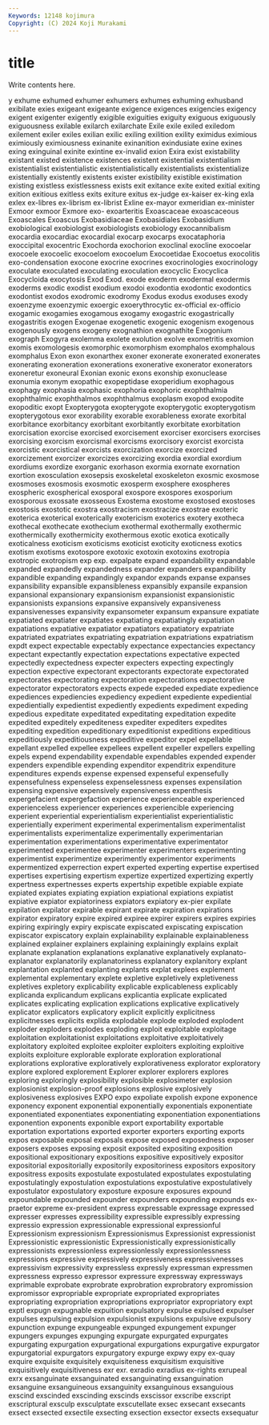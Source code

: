 ```yaml
---
Keywords: 12148 kojimura
Copyright: (C) 2024 Koji Murakami
---
```


# title

Write contents here.



y exhume exhumed
exhumer exhumers exhumes exhuming exhusband exibilate exies exigeant exigeante exigence
exigences exigencies exigency exigent exigenter exigently exigible exiguities exiguity exiguous
exiguously exiguousness exilable exilarch exilarchate Exile exile exiled exiledom exilement
exiler exiles exilian exilic exiling exilition exility eximidus eximious eximiously
eximiousness exinanite exinanition exindusiate exine exines exing exinguinal exinite exintine
ex-invalid exion Exira exist existability existant existed existence existences existent
existential existentialism existentialist existentialistic existentialistically existentialists existentialize existentially existently existents
exister existibility existible existimation existing existless existlessness exists exit exitance
exite exited exitial exiting exition exitious exitless exits exiture exitus
ex-judge ex-kaiser ex-king exla exlex ex-libres ex-librism ex-librist Exline ex-mayor
exmeridian ex-minister Exmoor exmoor Exmore exo- exoarteritis Exoascaceae exoascaceous Exoascales
Exoascus Exobasidiaceae Exobasidiales Exobasidium exobiological exobiologist exobiologists exobiology exocannibalism exocardia
exocardiac exocardial exocarp exocarps exocataphoria exoccipital exocentric Exochorda exochorion exoclinal
exocline exocoelar exocoele exocoelic exocoelom exocoelum Exocoetidae Exocoetus exocolitis exo-condensation
exocone exocrine exocrines exocrinologies exocrinology exoculate exoculated exoculating exoculation exocyclic
Exocyclica Exocycloida exocytosis Exod Exod. exode exoderm exodermal exodermis exoderms
exodic exodist exodium exodoi exodontia exodontic exodontics exodontist exodos exodromic
exodromy Exodus exodus exoduses exody exoenzyme exoenzymic exoergic exoerythrocytic ex-official
ex-officio exogamic exogamies exogamous exogamy exogastric exogastrically exogastritis exogen Exogenae
exogenetic exogenic exogenism exogenous exogenously exogens exogeny exognathion exognathite Exogonium
exograph Exogyra exolemma exolete exolution exolve exometritis exomion exomis exomologesis
exomorphic exomorphism exomphalos exomphalous exomphalus Exon exon exonarthex exoner exonerate
exonerated exonerates exonerating exoneration exonerations exonerative exonerator exonerators exoneretur exoneural
Exonian exonic exons exonship exonuclease exonumia exonym exopathic exopeptidase exoperidium
exophagous exophagy exophasia exophasic exophoria exophoric exophthalmia exophthalmic exophthalmos exophthalmus
exoplasm exopod exopodite exopoditic exopt Exopterygota exopterygote exopterygotic exopterygotism exopterygotous
exor exorability exorable exorableness exorate exorbital exorbitance exorbitancy exorbitant exorbitantly
exorbitate exorbitation exorcisation exorcise exorcised exorcisement exorciser exorcisers exorcises exorcising
exorcism exorcismal exorcisms exorcisory exorcist exorcista exorcistic exorcistical exorcists exorcization
exorcize exorcized exorcizement exorcizer exorcizes exorcizing exordia exordial exordium exordiums
exordize exorganic exorhason exormia exornate exornation exortion exosculation exosepsis exoskeletal
exoskeleton exosmic exosmose exosmoses exosmosis exosmotic exosperm exosphere exospheres exospheric
exospherical exosporal exospore exospores exosporium exosporous exossate exosseous Exostema exostome
exostosed exostoses exostosis exostotic exostra exostracism exostracize exostrae exoteric exoterica
exoterical exoterically exotericism exoterics exotery exotheca exothecal exothecate exothecium exothermal
exothermally exothermic exothermically exothermicity exothermous exotic exotica exotically exoticalness exoticism
exoticisms exoticist exoticity exoticness exotics exotism exotisms exotospore exotoxic exotoxin
exotoxins exotropia exotropic exotropism exp exp. expalpate expand expandability expandable
expanded expandedly expandedness expander expanders expandibility expandible expanding expandingly expandor
expands expanse expanses expansibility expansible expansibleness expansibly expansile expansion expansional
expansionary expansionism expansionist expansionistic expansionists expansions expansive expansively expansiveness expansivenesses
expansivity expansometer expansum expansure expatiate expatiated expatiater expatiates expatiating expatiatingly
expatiation expatiations expatiative expatiator expatiators expatiatory expatriate expatriated expatriates expatriating
expatriation expatriations expatriatism expdt expect expectable expectably expectance expectancies expectancy
expectant expectantly expectation expectations expectative expected expectedly expectedness expecter expecters
expecting expectingly expection expective expectorant expectorants expectorate expectorated expectorates expectorating
expectoration expectorations expectorative expectorator expectorators expects expede expeded expediate expedience
expediences expediencies expediency expedient expediente expediential expedientially expedientist expediently expedients
expediment expeding expedious expeditate expeditated expeditating expeditation expedite expedited expeditely
expediteness expediter expediters expedites expediting expedition expeditionary expeditionist expeditions expeditious
expeditiously expeditiousness expeditive expeditor expel expellable expellant expelled expellee expellees
expellent expeller expellers expelling expels expend expendability expendable expendables expended
expender expenders expendible expending expenditor expenditrix expenditure expenditures expends expense
expensed expenseful expensefully expensefulness expenseless expenselessness expenses expensilation expensing expensive
expensively expensiveness expenthesis expergefacient expergefaction experience experienceable experienced experienceless experiencer
experiences experiencible experiencing experient experiential experientialism experientialist experientialistic experientially experiment
experimental experimentalism experimentalist experimentalists experimentalize experimentally experimentarian experimentation experimentations experimentative
experimentator experimented experimentee experimenter experimenters experimenting experimentist experimentize experimently experimentor
experiments expermentized experrection expert experted experting expertise expertised expertises expertising
expertism expertize expertized expertizing expertly expertness expertnesses experts expertship expetible
expiable expiate expiated expiates expiating expiation expiational expiations expiatist expiative
expiator expiatoriness expiators expiatory ex-pier expilate expilation expilator expirable expirant
expirate expiration expirations expirator expiratory expire expired expiree expirer expirers
expires expiries expiring expiringly expiry expiscate expiscated expiscating expiscation expiscator
expiscatory explain explainability explainable explainableness explained explainer explainers explaining explainingly
explains explait explanate explanation explanations explanative explanatively explanato- explanator explanatorily
explanatoriness explanatory explanitory explant explantation explanted explanting explants explat explees
explement explemental explementary explete expletive expletively expletiveness expletives expletory explicability
explicable explicableness explicably explicanda explicandum explicans explicantia explicate explicated explicates
explicating explication explications explicative explicatively explicator explicators explicatory explicit explicitly
explicitness explicitnesses explicits explida explodable explode exploded explodent exploder exploders
explodes exploding exploit exploitable exploitage exploitation exploitationist exploitations exploitative exploitatively
exploitatory exploited exploitee exploiter exploiters exploiting exploitive exploits exploiture explorable
explorate exploration explorational explorations explorative exploratively explorativeness explorator exploratory explore
explored explorement Explorer explorer explorers explores exploring exploringly explosibility explosible
explosimeter explosion explosionist explosion-proof explosions explosive explosively explosiveness explosives EXPO
expo expoliate expolish expone exponence exponency exponent exponential exponentially exponentials
exponentiate exponentiated exponentiates exponentiating exponentiation exponentiations exponention exponents exponible export
exportability exportable exportation exportations exported exporter exporters exporting exports expos
exposable exposal exposals expose exposed exposedness exposer exposers exposes exposing
exposit exposited expositing exposition expositional expositionary expositions expositive expositively expositor
expositorial expositorially expositorily expositoriness expositors expository expositress exposits expostulate expostulated
expostulates expostulating expostulatingly expostulation expostulations expostulative expostulatively expostulator expostulatory exposture
exposure exposures expound expoundable expounded expounder expounders expounding expounds ex-praetor
expreme ex-president express expressable expressage expressed expresser expresses expressibility expressible
expressibly expressing expressio expression expressionable expressional expressionful Expressionism expressionism Expressionismus
Expressionist expressionist Expressionistic expressionistic Expressionistically expressionistically expressionists expressionless expressionlessly expressionlessness
expressions expressive expressively expressiveness expressivenesses expressivism expressivity expressless expressly expressman
expressmen expressness expresso expressor expressure expressway expressways exprimable exprobate exprobrate
exprobration exprobratory expromission expromissor expropriable expropriate expropriated expropriates expropriating expropriation
expropriations expropriator expropriatory expt exptl expugn expugnable expuition expulsatory expulse
expulsed expulser expulses expulsing expulsion expulsionist expulsions expulsive expulsory expunction
expunge expungeable expunged expungement expunger expungers expunges expunging expurgate expurgated
expurgates expurgating expurgation expurgational expurgations expurgative expurgator expurgatorial expurgators expurgatory
expurge expwy expy ex-quay exquire exquisite exquisitely exquisiteness exquisitism exquisitive
exquisitively exquisitiveness exr exr. exradio exradius ex-rights exrupeal exrx exsanguinate
exsanguinated exsanguinating exsanguination exsanguine exsanguineous exsanguinity exsanguinous exsanguious exscind exscinded
exscinding exscinds exscissor exscribe exscript exscriptural exsculp exsculptate exscutellate exsec
exsecant exsecants exsect exsected exsectile exsecting exsection exsector exsects exsequatur
